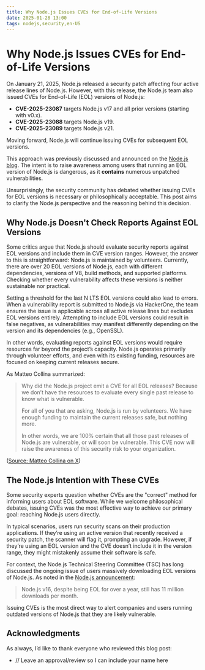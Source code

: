```yaml
---
title: Why Node.js Issues CVEs for End-of-Life Versions
date: 2025-01-28 13:00
tags: nodejs,security,en-US
---
```


# Why Node.js Issues CVEs for End-of-Life Versions

On January 21, 2025, Node.js released a security patch affecting four active release lines of Node.js.
However, with this release, the Node.js team also issued CVEs for End-of-Life (EOL) versions of Node.js:

- **CVE-2025-23087** targets Node.js v17 and all prior versions (starting with v0.x).
- **CVE-2025-23088** targets Node.js v19.
- **CVE-2025-23089** targets Node.js v21.

Moving forward, Node.js will continue issuing CVEs for subsequent EOL versions.

This approach was previously discussed and announced on the [Node.js blog](https://nodejs.org/en/blog/vulnerability/upcoming-cve-for-eol-versions).
The intent is to raise awareness among users that running an EOL version of Node.js is dangerous,
as it **contains** numerous unpatched vulnerabilities.

Unsurprisingly, the security community has debated whether issuing CVEs for EOL versions is necessary or
philosophically acceptable. This post aims to clarify the Node.js perspective and the reasoning behind this decision.

## Why Node.js Doesn't Check Reports Against EOL Versions

Some critics argue that Node.js should evaluate security reports against EOL versions and include them in
CVE version ranges. However, the answer to this is straightforward: Node.js is maintained by volunteers.
Currently, there are over 20 EOL versions of Node.js, each with different dependencies, versions of V8, build methods,
and supported platforms. Checking whether every vulnerability affects these versions is neither sustainable nor practical.

Setting a threshold for the last N LTS EOL versions could also lead to errors. When a vulnerability report is submitted to
Node.js via HackerOne, the team ensures the issue is applicable across all active release lines but
excludes EOL versions entirely. Attempting to include EOL versions could result in false negatives, as vulnerabilities may
manifest differently depending on the version and its dependencies (e.g., OpenSSL).

In other words, evaluating reports against EOL versions would require resources far beyond the project’s capacity.
Node.js operates primarily through volunteer efforts, and even with its existing funding,
resources are focused on keeping current releases secure.

As Matteo Collina summarized:

> Why did the Node.js project emit a CVE for all EOL releases? Because we don’t have the resources to evaluate every single past release to know what is vulnerable.
>
> For all of you that are asking, Node.js is run by volunteers. We have enough funding to maintain the current releases safe, but nothing more.
>
> In other words, we are 100% certain that all those past releases of Node.js are vulnerable, or will soon be vulnerable. This CVE now will raise the awareness of this security risk to your organization.

([Source: Matteo Collina on X](https://x.com/matteocollina/status/1882892694722101326))

## The Node.js Intention with These CVEs

Some security experts question whether CVEs are the "correct" method for informing users about EOL software.
While we welcome philosophical debates, issuing CVEs was the most effective way to achieve our primary goal: reaching Node.js users directly.

In typical scenarios, users run security scans on their production applications. If they’re using an active version
that recently received a security patch, the scanner will flag it, prompting an upgrade. However, if they’re using an
EOL version and the CVE doesn’t include it in the version range, they might mistakenly assume their software is safe.

For context, the Node.js Technical Steering Committee (TSC) has long discussed the ongoing issue of users massively
downloading EOL versions of Node.js. As noted in the [Node.js announcement](https://nodejs.org/en/blog/vulnerability/upcoming-cve-for-eol-versions):

> Node.js v16, despite being EOL for over a year, still has 11 million downloads per month.

Issuing CVEs is the most direct way to alert companies and users running outdated versions of Node.js
that they are likely vulnerable.

## Acknowledgments

As always, I’d like to thank everyone who reviewed this blog post:

- // Leave an approval/review so I can include your name here
